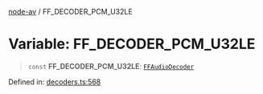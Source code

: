 [node-av](../globals.md) / FF\_DECODER\_PCM\_U32LE

# Variable: FF\_DECODER\_PCM\_U32LE

> `const` **FF\_DECODER\_PCM\_U32LE**: [`FFAudioDecoder`](../type-aliases/FFAudioDecoder.md)

Defined in: [decoders.ts:568](https://github.com/seydx/av/blob/f8631fc881b394300b1479f511d55cf1c370a87f/src/constants/decoders.ts#L568)
